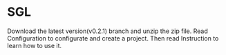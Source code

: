 # SGL
Download the latest version(v0.2.1) branch and unzip the zip file. Read Configuration to configurate and create a project. Then read Instruction to learn how to use it.
